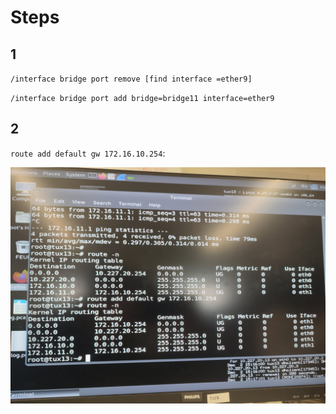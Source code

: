 # Steps

## 1
`/interface bridge port remove [find interface =ether9]`

`/interface bridge port add bridge=bridge11 interface=ether9`

## 2

`route add default gw 172.16.10.254`: 

![alt text](images/part2_exp4/2.jpeg)